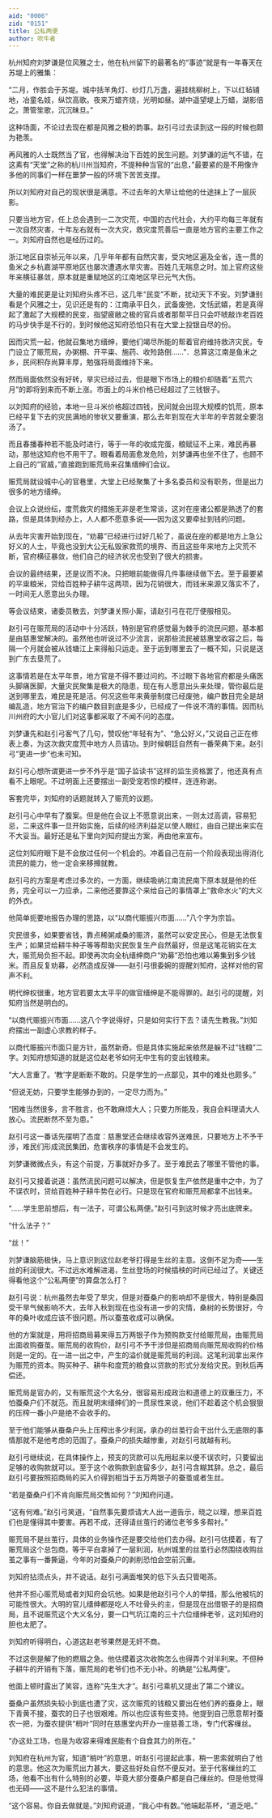 ```yaml
---
aid: "0006"
zid: "0151"
title: 公私两便
author: 吹牛者
---
```


杭州知府刘梦谦是位风雅之士，他在杭州留下的最著名的“事迹”就是有一年春天在苏堤上的雅集：

“二月，作胜会于苏堤。城中括羊角灯、纱灯几万盏，遍挂桃柳树上，下以红毡铺地，冶童名妓，纵饮高歌。夜来万蜡齐烧，光明如昼。湖中遥望堤上万蜡，湖影倍之。萧管笙歌，沉沉昧旦。”

这种场面，不论过去现在都是风雅之极的韵事。赵引弓过去读到这一段的时候也颇为艳羡。

再风雅的人士既然当了官，也得解决治下百姓的民生问题。刘梦谦的运气不错，在这素有“天堂”之称的杭川州当知府，不提种种当官的“出息，”最要紧的是不用像许多他的同事们一样在噩梦一般的环境下苦苦支撑。

所以刘知府对自己的现状很是满意。不过去年的大旱让给他的仕途抹上了一层灰影。

只要当地方官，任上总会遇到一二次灾荒，中国的古代社会，大约平均每三年就有一次自然灾害，十年左右就有一次大灾，救灾度荒善后一直是地方官的主要工作之一。刘知府自然也是经历过的。

浙江地区自崇祯元年以来，几乎年年都有自然灾害，受灾地区遍及全省，连一贯的鱼米之乡杭嘉湖平原地区也屡次遭遇水旱灾害。百姓几无喘息之时。加上官府这些年来横征暴敛，原本就是重赋地区的江南地区早已元气大伤。

大量的难民更是让刘知府头疼不已，这几年“民变”不断，扰动天下不安。刘梦谦别看是个风雅之士，见识还是有的：江南承平日久，武备废弛，文恬武嬉，若是真得起了激起了大规模的民变，指望疲敝之极的官兵或者那帮平日只会吓唬敲诈老百姓的马步快手是不行的，到时候他这知府恐怕只有在大堂上投银自尽的份。

因而灾荒一起，他就召集地方缙绅，要他们竭尽所能的帮着官府维持救济灾民，专门设立了赈荒局，办粥棚、开平粜、施药、收殓路倒……”．总算这江南是鱼米之乡，民间积存尚算丰厚，勉强将局面维持下来。

然而局面依然没有好转，旱灾已经过去，但是眼下市场上的粮价却随着“五荒六月”的即将到来而不断上涨。市面上的斗米价格已经超过了三钱银子。

以刘知府的经验，本地一旦斗米价格超过四钱，民间就会出现大规模的饥荒，原本已经平复下去的灾民满地的惨状又要重演，那么去年到现在大半年的辛苦就全要泡汤了。

而且春播春种若不能及时进行，等于一年的收成完蛋，粮赋征不上来，难民再暴动，那他这知府也不用干了。眼看着局面愈发危险，刘梦谦再也坐不住了，也顾不上自己的“官威，”直接跑到赈荒局来召集缙绅们会议。

赈荒局就设城中心的官巷里，大堂上已经聚集了十多名委员和没有职务，但是出力很多的地方缙绅。

会议上众说纷纭，度荒救灾的措施无非是老生常谈，这对在座诸公都是熟透了的套路，但是具体到经办上，人人都不愿意多说——因为这又要牵扯到钱的问题。

从去年灾害开始到现在，“劝募”已经进行过好几轮了，虽说在座的都是地方上急公好义的人士，毕竟也没到大公无私毁家救荒的境界、而且这些年来地方上灾荒不断，官府横征暴敛，他们自己的经济状况也受到了很大的损害。

会议的最终结果，还是议而不决。只把眼前能做得几件事继续做下去。至于最要紧的平粜粮米，贷给百姓种子耕牛这两项，因为花销很大，而钱米来源又落实不了，一时间无人愿意出头办理。

等会议结束，诸委员散去，刘梦谦关照小厮，请赵引弓在花厅便服相见。

赵引弓在赈荒局的活动中十分活跃，特别是官府感觉最为棘手的流民问题，基本都是由慈惠堂解决的。虽然他也听说过不少流言，说那些流民被慈惠堂收容之后，每隔一个月就会被从钱塘江上来得船只运走。至于运到哪里去了一概不知，只说是送到广东去垦荒了。

这事情若是在太平年景，地方官是不得不要过问的。不过眼下各地官府都是头痛医头脚痛医脚，大量灾民聚集是极大的隐患，现在有人愿意出头来处理，管你最后是送到哪里去，难民是死是活。何况这些年来黄册制度已经废弛，编户数目完全是胡编乱造，地方官治下的编户数目到底是多少，已经成了一件说不清的事情。因而杭川州府的大小官儿们对这事都采取了不闻不问的态度。

刘梦谦先和赵引弓客气了几句，赞叹他“年轻有为”、“急公好义，”又说自己正在修表上奏，为这次救灾度荒中地方人员请功。到时候朝廷自然有一番荣典下来。赵引弓“更进一步”也未可知。

赵引弓心想所谓更进一步不外乎是“国子监读书”这样的监生资格罢了，他还真有点看不上眼呢。不过明面上还要摆出一副受宠若惊的模样，连连称谢。

客套完毕，刘知府的话题就转入了赈荒的议题。

赵引弓心中早有了腹案。但是他在会议上不愿意说出来，一则太过高调，容易犯忌，二来这件事一旦开始实施，后续的经济利益足以使人眼红，由自己提出来实在不大妥当。最好还是私下里向刘知府提出方案，再由他来宣布。

这位刘知府眼下是不会放过任何一个机会的。冲着自己在前一个阶段表现出得消化流民的能力，他一定会来移撙就教。

赵引弓的方案是考虑过多次的，一方面，继续吸纳江南流民南下原本就是他的任务，完全可以一力应承，二来他还要靠这个来给自己的事情罩上“救命水火”的大义的外衣。

他简单扼要地报告办理的思路，以“以商代赈振兴市面……”八个字为宗旨。

灾民很多，如果要省钱，靠点稀粥咸桑的赈济，虽然可以安定民心，但是无法恢复生产；如果贷给耕牛种子等等帮助灾民恢复生产自然最好，但是这笔花销实在太大，赈荒局负担不起。即使再次向全杭缙绅商户“劝募”恐怕也难以筹集到多少钱米。而且反复劝募，必然造成反弹——赵引弓很委婉的提醒刘知府，这样对他的官声不利。

明代绅权很重，地方官若要太太平平的做官缙绅是不能得罪的。赵引弓的提醒，刘知府当然是明白的。

“以商代赈振兴市面……这八个字说得好，只是如何实行下去？请先生教我。”刘知府摆出一副虚心求教的样子。

以商代赈振兴市面只是方针，虽然新奇。但是具体实施起来依然是躲不过“钱粮”二字。刘知府想知道的就是这位赵老爷如何无中生有的变出钱粮来。

“大人言重了。‘教’字是断断不敢的。只是学生的一点鄙见，其中的难处也颇多。”

“但说无妨，只要学生能够办到的，一定尽力而为。”

“困难当然很多，言不胜言，也不敢麻烦大人；只要力所能及，我自会料理请大人放心。流民断然不至为患。”

赵引弓这一番话先摆明了态度：慈惠堂还会继续收容外送难民，只要地方上不予干涉，难民们形成流民集团，危害秩序的事情是不会发生的。

刘梦谦微微点头，有这个前提，万事就好办多了。至于难民去了哪里不管他的事。

赵引弓又接着说道：虽然流民问题可以解决，但是恢复生产依然是重中之中，为了不误农时，贷给百姓种子耕牛势在必行。只是现在官府和赈荒局都拿不出钱来。

“……学生思前想后，有一法子，可谓公私两便。”赵引弓到这时候才亮出底牌来。

“什么法子？”

“丝！”

刘梦谦脑筋极快，马上意识到这位赵老爷打得是生丝的主意。这倒不足为奇——生丝的利润很大。不过远水难解进渴，生丝登场的时候插秧的时间已经过了。关键还得看他这个“公私两便”的算盘怎么打？

赵引弓说：杭州虽然去年受了旱灾，但是对蚕桑户的影响却不是很大，特别是桑园受干旱气候影响不大，去年入秋到现在也没有进一步的灾情，桑树的长势很好，今年的桑叶收成应该不很问题。所以蚕茧收成可以确保。

他的方案就是，用将招商局募来得五万两银子作为预购款支付给赈荒局，由赈荒局出面收购蚕茧。赈荒局的收购价，赵引弓不予干涉但是招商局向赈荒局收购的价格则是一定的。在一进一出之中，产生的溢价就是赈荒局的利润。这笔利润拿出来作为赈荒的资本。购买种子、耕牛和度荒的粮食以贷款的形式分发给灾民。到秋后再偿还。

赈荒局是官办的，又有赈荒这个大名分，很容易形成政治和道德上的双重压力，不怕蚕桑户们不就范。而且就明末缙绅们的一贯尿性来说，他们不趁着这个机会狠狠的压榨一番小户是绝不会收手的。

至于他们能够从蚕桑户头上压榨出多少利润，承办的丝茧行会干出什么无底限的事情那就不是他考虑的范围了。蚕桑户的损失越惨重，对赵引弓就越有利。

赵引弓继续说，在具体操作上，预支的货款可以先用起来以便不误农时，只要留出足够的收购款就可以。至于这个收购款到底留多少，赵引弓含糊其辞。总之，最后赵引弓要按照招商局的买入价得到相当于五万两银子的蚕茧或者生丝。

“若是蚕桑户们不肯向赈荒局交售如何？”刘知府问道。

“这有何难。”赵引弓笑道，“自然事先要烦请大人出一道告示，晓之以理，想来百姓们也是懂得其中要害。再若不成，还得请丝茧行的诸位老爷多多帮衬。”

赈荒局不是丝茧行，具体的业务操作还是要交给他们去办得。赵引弓估摸着，有了赈荒局这个总包商，等于平白拿掉了一层利润，杭州城里的丝茧行必然围绕收购丝茧之事有一番撕逼，今年的对蚕桑户的剥削恐怕会空前沉重。

刘知府拈须点头，并不说话。赵引弓满面堆笑的低下头去只管喝茶。

他并不担心赈荒局或者刘知府会坑他。如果是他赵引弓个人的举措，那么他被坑的可能性很大。大明的官儿缙绅都是吃人不吐骨头的主，但是现在出借银子的是招商局，且不说赈荒这个大义名分，要一口气坑江南的三十六位缙绅老爷，这刘知府的胆也太肥了。

刘知府听得明白，心道这赵老爷果然是无奸不商。

不过这倒是解了他的燃眉之急。他估摸着这次收购怎么也得弄个对半利来。不但种子耕牛的开销有下落，赈荒局的老爷们也不无小补。的确是“公私两便”。

他面上顿时露出了笑容，连称“先生大才”。赵引弓乘机又提出了第二个建议。

蚕桑户虽然损失较小到底也遭了灾，这次赈荒的钱粮又要出在他们养的蚕身上，眼下青黄不接，蚕农的日子也很艰难。所以也应该有些支持。他提到自己愿意帮衬蚕农一把，为蚕农提供“梢叶”同时在慈惠堂内开办一座慈善工场，专门代客缫丝。

“办这处工场，也是为收容来得难民能有个自食其力的所在。”

刘知府在杭州为官，知道“梢叶”的意思，听赵引弓提起此事，稍一思索就明白了他的意思。他这次为赈荒出力甚大，要这些好处自然不便反对。至于代客缫丝的工场，他看不出有什么特别的必要，毕竟大部分蚕桑户都是自己缫丝的。但是他觉得也无碍――这不是什么犯法的事情。

“这个容易。你自去做就是。”刘知府说道，“我心中有数。”他端起茶杯，“道乏吧。”
